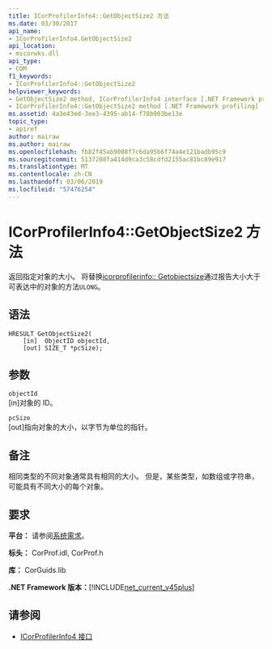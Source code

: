 ```yaml
---
title: ICorProfilerInfo4::GetObjectSize2 方法
ms.date: 03/30/2017
api_name:
- ICorProfilerInfo4.GetObjectSize2
api_location:
- mscorwks.dll
api_type:
- COM
f1_keywords:
- ICorProfilerInfo4::GetObjectSize2
helpviewer_keywords:
- GetObjectSize2 method, ICorProfilerInfo4 interface [.NET Framework profiling]
- ICorProfilerInfo4::GetObjectSize2 method [.NET Framework profiling]
ms.assetid: 4a3e43ed-3ee3-4395-ab14-f78b903be13e
topic_type:
- apiref
author: mairaw
ms.author: mairaw
ms.openlocfilehash: fb82f45ab9008f7c6da95b6f74a4e121badb95c9
ms.sourcegitcommit: 5137208fa414d9ca3c58cdfd2155ac81bc89e917
ms.translationtype: MT
ms.contentlocale: zh-CN
ms.lasthandoff: 03/06/2019
ms.locfileid: "57476254"
---
```

# <a name="icorprofilerinfo4getobjectsize2-method"></a>ICorProfilerInfo4::GetObjectSize2 方法
返回指定对象的大小。 将替换[icorprofilerinfo:: Getobjectsize](../../../../docs/framework/unmanaged-api/profiling/icorprofilerinfo-getobjectsize-method.md)通过报告大小大于可表达中的对象的方法`ULONG`。  
  
## <a name="syntax"></a>语法  
  
```  
HRESULT GetObjectSize2(  
    [in]  ObjectID objectId,  
    [out] SIZE_T *pcSize);  
```  
  
## <a name="parameters"></a>参数  
 `objectId`  
 [in]对象的 ID。  
  
 `pcSize`  
 [out]指向对象的大小，以字节为单位的指针。  
  
## <a name="remarks"></a>备注  
 相同类型的不同对象通常具有相同的大小。 但是，某些类型，如数组或字符串，可能具有不同大小的每个对象。  
  
## <a name="requirements"></a>要求  
 **平台：** 请参阅[系统需求](../../../../docs/framework/get-started/system-requirements.md)。  
  
 **标头：** CorProf.idl, CorProf.h  
  
 **库：** CorGuids.lib  
  
 **.NET Framework 版本：**[!INCLUDE[net_current_v45plus](../../../../includes/net-current-v45plus-md.md)]  
  
## <a name="see-also"></a>请参阅
- [ICorProfilerInfo4 接口](../../../../docs/framework/unmanaged-api/profiling/icorprofilerinfo4-interface.md)
